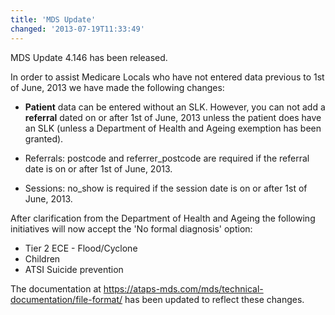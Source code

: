 ```yaml
---
title: 'MDS Update'
changed: '2013-07-19T11:33:49'
---
```

<p>MDS Update 4.146 has been released.</p>
<p>In order to assist Medicare Locals who have not entered data previous to 1st of June, 2013 we have made the following changes:</p>
<ul>
<li><strong>Patient</strong> data can be entered without an SLK. However, you can not add a <strong>referral</strong> dated on or after 1st of June, 2013 unless the patient does have an SLK (unless a Department of Health and Ageing exemption has been granted).</li>
<li>
<p>Referrals: postcode and referrer_postcode are required if the referral date is on or after 1st of June, 2013.</p>
</li>
<li>
<p>Sessions: no_show is required if the session date is on or after 1st of June, 2013.</p>
</li>
</ul>
<p>After clarification from the Department of Health and Ageing the following initiatives will now accept the 'No formal diagnosis' option:</p>
<ul>
<li>Tier 2 ECE - Flood/Cyclone</li>
<li>Children</li>
<li>ATSI Suicide prevention</li>
</ul>
<p>The documentation at <a href="../../technical-documentation/file-format/index.html" target="_blank">https://ataps-mds.com/mds/technical-documentation/file-format/</a> has been updated to reflect these changes.</p>    <div id='last-modified'>
